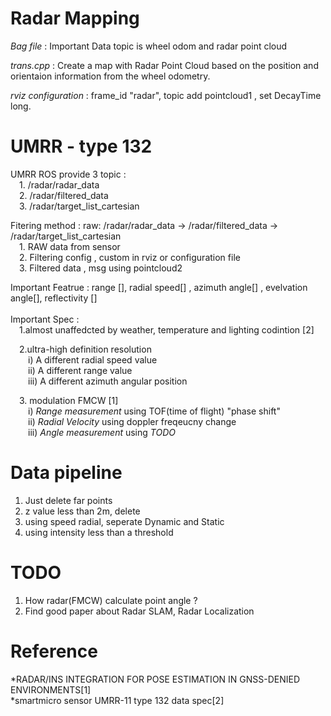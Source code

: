 # Radar Mapping 

*Bag file* : Important Data topic is wheel odom and radar point cloud

*trans.cpp* : Create a map with Radar Point Cloud based on the position and orientaion information from the wheel odometry.

*rviz configuration* : frame_id "radar", topic add pointcloud1 , set DecayTime long.

# UMRR - type 132

UMRR ROS provide 3 topic : <br/> 1. /radar/radar_data
                           <br/> 2. /radar/filtered_data
                           <br/> 3. /radar/target_list_cartesian

Fitering method : raw: /radar/radar_data -> /radar/filtered_data -> /radar/target_list_cartesian <br/> 
 1. RAW data from sensor <br/> 
 2. Filtering config , custom in rviz or configuration file <br/> 
 3. Filtered data , msg using pointcloud2 <br/> 

Important Featrue : range [], radial speed[] , azimuth angle[] , evelvation angle[], reflectivity [] <br/> 
<br/> 
Important Spec : <br/> 
 1.almost unaffedcted by weather, temperature and lighting codintion [2]
 
 2.ultra-high definition resolution  
  i) A different radial speed value <br/> 
  ii) A different range value <br/> 
  iii) A different azimuth angular position
   
 3. modulation FMCW [1] <br/> 
  i) *Range measurement* using TOF(time of flight) "phase shift" <br/> 
  ii) *Radial Velocity* using doppler freqeucny change <br/> 
  iii) *Angle measurement* using *TODO* <br/> 
                 
# Data pipeline
1. Just delete far points
2. z value less than 2m, delete
3. using speed radial, seperate Dynamic and Static
4. using intensity less than a threshold                 


# TODO
1. How radar(FMCW) calculate point angle ?
2. Find good paper about Radar SLAM, Radar Localization
                 
# Reference <br/>                 
*RADAR/INS INTEGRATION FOR POSE ESTIMATION IN GNSS-DENIED ENVIRONMENTS[1] <br/> 
*smartmicro sensor UMRR-11 type 132 data spec[2] <br/> 
